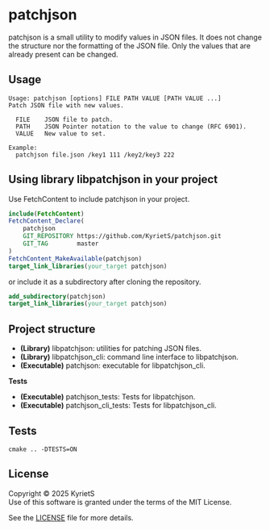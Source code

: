 # patchjson

patchjson is a small utility to modify values in JSON files. It does not change the structure nor the formatting of the JSON file. Only the values that are already present can be changed.

## Usage
```
Usage: patchjson [options] FILE PATH VALUE [PATH VALUE ...]
Patch JSON file with new values.

  FILE    JSON file to patch.
  PATH    JSON Pointer notation to the value to change (RFC 6901).
  VALUE   New value to set.

Example:
  patchjson file.json /key1 111 /key2/key3 222
```


## Using library libpatchjson in your project

Use FetchContent to include patchjson in your project.
```cmake
include(FetchContent)
FetchContent_Declare(
    patchjson
    GIT_REPOSITORY https://github.com/KyrietS/patchjson.git
    GIT_TAG        master
)
FetchContent_MakeAvailable(patchjson)
target_link_libraries(your_target patchjson)
```

or include it as a subdirectory after cloning the repository.
```cmake
add_subdirectory(patchjson)
target_link_libraries(your_target patchjson)
```

## Project structure
- **(Library)** libpatchjson: utilities for patching JSON files.
- **(Library)** libpatchjson_cli: command line interface to libpatchjson.
- **(Executable)** patchjson: executable for libpatchjson_cli.

**Tests**
- **(Executable)** patchjson_tests: Tests for libpatchjson.
- **(Executable)** patchjson_cli_tests: Tests for libpatchjson_cli.

## Tests
```
cmake .. -DTESTS=ON
```

## License
Copyright © 2025 KyrietS\
Use of this software is granted under the terms of the MIT License.

See the [LICENSE](LICENSE) file for more details.